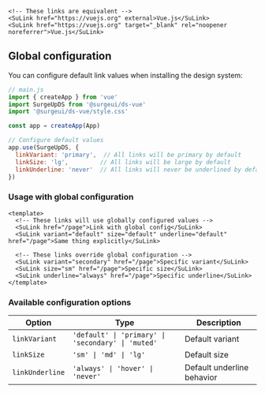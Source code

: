 ```vue
<!-- These links are equivalent -->
<SuLink href="https://vuejs.org" external>Vue.js</SuLink>
<SuLink href="https://vuejs.org" target="_blank" rel="noopener noreferrer">Vue.js</SuLink>
```

## Global configuration

You can configure default link values when installing the design system:

```js
// main.js
import { createApp } from 'vue'
import SurgeUpDS from '@surgeui/ds-vue'
import '@surgeui/ds-vue/style.css'

const app = createApp(App)

// Configure default values
app.use(SurgeUpDS, {
  linkVariant: 'primary',  // All links will be primary by default
  linkSize: 'lg',         // All links will be large by default
  linkUnderline: 'never'  // All links will never be underlined by default
})
```

### Usage with global configuration

```vue
<template>
  <!-- These links will use globally configured values -->
  <SuLink href="/page">Link with global config</SuLink>
  <SuLink variant="default" size="default" underline="default" href="/page">Same thing explicitly</SuLink>
  
  <!-- These links override global configuration -->
  <SuLink variant="secondary" href="/page">Specific variant</SuLink>
  <SuLink size="sm" href="/page">Specific size</SuLink>
  <SuLink underline="always" href="/page">Specific underline</SuLink>
</template>
```

### Available configuration options

| Option | Type | Description |
|--------|------|-------------|
| `linkVariant` | `'default' \| 'primary' \| 'secondary' \| 'muted'` | Default variant |
| `linkSize` | `'sm' \| 'md' \| 'lg'` | Default size |
| `linkUnderline` | `'always' \| 'hover' \| 'never'` | Default underline behavior |